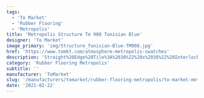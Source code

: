 ```yaml
---
tags:
  - 'To Market'
  - 'Rubber Flooring'
  - 'Metropolis'
title: 'Metropolis Structure Tm 908 Tunisian Blue'
designer: 'To Market'
image_primary: 'img/Structure_Tunisian-Blue-TM908.jpg'
href: 'https://www.tomkt.com/atmosphere-metropolis-swatches'
description: 'Straight%20Edge%20Tile%3A%2038%22%20x%2038%22%20Interlocking%20Tile%3A%2037%22%20x%2037%22'
category: 'Rubber Flooring Metropolis'
subtitle: ''
manufacturer: 'ToMarket'
slug: '/manufacturers/tomarket/rubber-flooring-metropolis/to-market-metropolis-structure-tm-908-tunisian-blue'
date: '2021-02-22'
---
```

